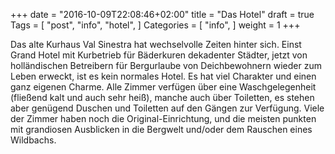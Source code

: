 +++
date = "2016-10-09T22:08:46+02:00"
title = "Das Hotel"
draft = true
Tags = [
  "post", "info", "hotel",
]
Categories = [
  "info",
]
weight = 1
+++



Das alte Kurhaus Val Sinestra hat wechselvolle Zeiten hinter sich. Einst Grand Hotel mit Kurbetrieb für Bäderkuren dekadenter Städter, jetzt von holländischen Betreibern für Bergurlaube von Deichbewohnern wieder zum Leben erweckt, ist es kein normales Hotel. Es hat viel Charakter und einen ganz eigenen Charme. Alle Zimmer verfügen über eine Waschgelegenheit (fließend kalt und auch sehr heiß), manche auch über Toiletten, es stehen aber genügend Duschen und Toiletten auf den Gängen zur Verfügung. Viele der Zimmer haben noch die Original-Einrichtung, und die meisten punkten mit grandiosen Ausblicken in die Bergwelt und/oder dem Rauschen eines Wildbachs.

